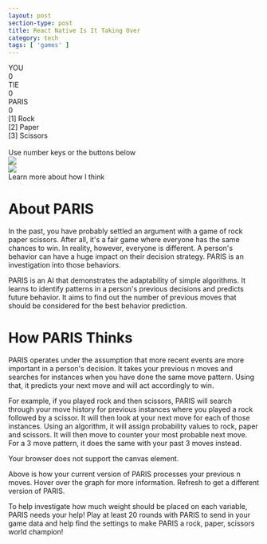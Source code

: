```yaml
---
layout: post
section-type: post
title: React Native Is It Taking Over
category: tech
tags: [ 'games' ]
---
```


 
 
<div class="container">
        <div class="projects-card">
            <div class="scoreboard">
                <div class="cat-div">
                    <div class="cat-name">YOU</div>
                    <div class="score" id="user-score">0</div>
                </div>
                <div class="cat-div">
                    <div class="cat-name">TIE</div>
                    <div class="score" id="tie-score">0</div>
                </div>
                <div class="cat-div">
                    <div class="cat-name">PARIS</div>
                    <div class="score" id="ai-score">0</div>
                </div>
            </div>
            <div class="card-con">
                <div class="player-card" id="user-card">
                    <div id="instructions">[1] Rock<br>[2] Paper<br>[3] Scissors<br><br>Use number keys or the buttons below </div>
                    <img class="display-img" id="user-img" src="./source.gif">
                    <div class="btn-con">
                        <div class="select-btn" id="rock" onClick="selection(this.id)"><div></div></div>
                        <div class="select-btn" id="paper" onClick="selection(this.id)"><div></div></div>
                        <div class="select-btn" id="scissors" onClick="selection(this.id)"><div></div></div>
                    </div>
                </div>
                <div class="player-card" id="ai-card">
                    <img class="display-img" id="ai-img" src="./source.gif">
                    <div class="btn-con">
                        <div class="select-btn" id="learn-more-btn"><div>Learn more about how I think</div></div>
                    </div>
                </div>
            </div>
            <div class="mobile-btn">
                    <div class="select-btn" id="rock" onClick="selection(this.id)"><div></div></div>
                    <div class="select-btn" id="paper" onClick="selection(this.id)"><div></div></div>
                    <div class="select-btn" id="scissors" onClick="selection(this.id)"><div></div></div>
            </div>
        </div>
        <div class="projects-card">
            <div class="post-inner">
                <h1>About PARIS</h1>
                <p>
                    In the past, you have probably settled an argument with a game of rock paper scissors. 
                    After all, it's a fair game where everyone has the same chances to win. In reality, however, 
                    everyone is different. A person's behavior can have a huge impact 
                    on their decision strategy. PARIS is an investigation into those behaviors.
                </p>
                <p>
                    PARIS is an AI that demonstrates the adaptability of simple algorithms. It learns to identify patterns in a person's previous decisions and predicts future behavior. It aims to find out the number of previous moves that should be considered for the best behavior prediction. 
                </p>
                <h1 id="think">How PARIS Thinks</h1>
                <p>
                    PARIS operates under the assumption that more recent events are more important in a person's decision. It takes your previous n moves and searches for instances when you have done the same move pattern. Using that, it predicts your next move and will act accordingly to win. 
                </p>
                <p>
                    For example, if you played rock and then scissors, PARIS will search through your move history for previous instances where you played a rock followed by a scissor. It will then look at your next move for each of those instances. Using an algorithm, it will assign probability values to rock, paper and scissors. It will then move to counter your most probable next move. For a 3 move pattern, it does the same with your past 3 moves instead. 
                </p>
                <div class="chart-con">
                    <canvas id="myChart" aria-label="PARIS thinking diagram" role="img"><p>Your browser does not support the canvas element.</p></canvas>
                </div>
                <p>
                    Above is how your current version of PARIS processes your previous n moves. Hover over the graph for more information. Refresh to get a different version of PARIS. 
                </p>
                <p>
                    To help investigate how much weight should be placed on each variable, PARIS needs your help! Play at least 20 rounds with PARIS to send in your game data and help find the settings to make PARIS a rock, paper, scissors world champion!
                </p>
            </div>
        </div>
